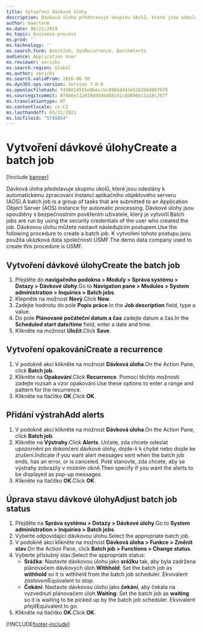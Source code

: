 ```yaml
---
title: Vytvoření dávkové úlohy
description: Dávková úloha představuje skupinu úkolů, které jsou odeslány k automatickému zpracování instancí aplikačního objektového serveru (AOS).
author: maertenm
ms.date: 06/21/2019
ms.topic: business-process
ms.prod: ''
ms.technology: ''
ms.search.form: BatchJob, SysRecurrence, BatchAlerts
audience: Application User
ms.reviewer: sericks
ms.search.region: Global
ms.author: sericks
ms.search.validFrom: 2016-06-30
ms.dyn365.ops.version: Version 7.0.0
ms.openlocfilehash: f498014555e0beccbc8965dd43e5162944867978
ms.sourcegitcommit: 074b6e212d19dd5d84881d1cdd096611a18c207f
ms.translationtype: HT
ms.contentlocale: cs-CZ
ms.lasthandoff: 03/31/2021
ms.locfileid: "5745854"
---
```

# <a name="create-a-batch-job"></a><span data-ttu-id="932b2-103">Vytvoření dávkové úlohy</span><span class="sxs-lookup"><span data-stu-id="932b2-103">Create a batch job</span></span>

[!include [banner](../../includes/banner.md)]

<span data-ttu-id="932b2-104">Dávková úloha představuje skupinu úkolů, které jsou odeslány k automatickému zpracování instancí aplikačního objektového serveru (AOS).</span><span class="sxs-lookup"><span data-stu-id="932b2-104">A batch job is a group of tasks that are submitted to an Application Object Server (AOS) instance for automatic processing.</span></span> <span data-ttu-id="932b2-105">Dávkové úlohy jsou spouštěny s bezpečnostním pověřením uživatele, který je vytvořil.</span><span class="sxs-lookup"><span data-stu-id="932b2-105">Batch jobs are run by using the security credentials of the user who created the job.</span></span> <span data-ttu-id="932b2-106">Dávkovou úlohu můžete nastavit následujícím postupem.</span><span class="sxs-lookup"><span data-stu-id="932b2-106">Use the following procedure to create a batch job.</span></span> <span data-ttu-id="932b2-107">K vytvoření tohoto postupu jsou použita ukázková data společnosti USMF.</span><span class="sxs-lookup"><span data-stu-id="932b2-107">The demo data company used to create this procedure is USMF.</span></span>


## <a name="create-the-batch-job"></a><span data-ttu-id="932b2-108">Vytvoření dávkové úlohy</span><span class="sxs-lookup"><span data-stu-id="932b2-108">Create the batch job</span></span>
1. <span data-ttu-id="932b2-109">Přejděte do **navigačního podokna > Moduly > Správa systému > Dotazy > Dávkové úlohy**.</span><span class="sxs-lookup"><span data-stu-id="932b2-109">Go to **Navigation pane > Modules > System administration > Inquiries > Batch jobs**.</span></span>
2. <span data-ttu-id="932b2-110">Klepněte na možnost **Nový**.</span><span class="sxs-lookup"><span data-stu-id="932b2-110">Click **New**.</span></span>
3. <span data-ttu-id="932b2-111">Zadejte hodnotu do pole **Popis práce**.</span><span class="sxs-lookup"><span data-stu-id="932b2-111">In the **Job description** field, type a value.</span></span>
4. <span data-ttu-id="932b2-112">Do pole **Plánované počáteční datum a čas** zadejte datum a čas.</span><span class="sxs-lookup"><span data-stu-id="932b2-112">In the **Scheduled start date/time** field, enter a date and time.</span></span>
5. <span data-ttu-id="932b2-113">Klikněte na možnost **Uložit**.</span><span class="sxs-lookup"><span data-stu-id="932b2-113">Click **Save**.</span></span>

## <a name="create-a-recurrence"></a><span data-ttu-id="932b2-114">Vytvoření opakování</span><span class="sxs-lookup"><span data-stu-id="932b2-114">Create a recurrence</span></span>
1. <span data-ttu-id="932b2-115">V podokně akcí klikněte na možnost **Dávková úloha**.</span><span class="sxs-lookup"><span data-stu-id="932b2-115">On the Action Pane, click **Batch job**.</span></span>
2. <span data-ttu-id="932b2-116">Klikněte na **Opakování**.</span><span class="sxs-lookup"><span data-stu-id="932b2-116">Click **Recurrence**.</span></span> <span data-ttu-id="932b2-117">Pomocí těchto možností zadejte rozsah a vzor opakování.</span><span class="sxs-lookup"><span data-stu-id="932b2-117">Use these options to enter a range and pattern for the recurrence.</span></span>  
3. <span data-ttu-id="932b2-118">Klikněte na tlačítko **OK**.</span><span class="sxs-lookup"><span data-stu-id="932b2-118">Click **OK**.</span></span>

## <a name="add-alerts"></a><span data-ttu-id="932b2-119">Přidání výstrah</span><span class="sxs-lookup"><span data-stu-id="932b2-119">Add alerts</span></span>
1. <span data-ttu-id="932b2-120">V podokně akcí klikněte na možnost **Dávková úloha**.</span><span class="sxs-lookup"><span data-stu-id="932b2-120">On the Action Pane, click **Batch job**.</span></span>
2. <span data-ttu-id="932b2-121">Klikněte na **Výstrahy**.</span><span class="sxs-lookup"><span data-stu-id="932b2-121">Click **Alerts**.</span></span> <span data-ttu-id="932b2-122">Určete, zda chcete odeslat upozornění po dokončení dávkové úlohy, dojde-li k chybě nebo dojde ke zrušení.</span><span class="sxs-lookup"><span data-stu-id="932b2-122">Indicate if you want alert messages sent when the batch job ends, has an error, or is canceled.</span></span> <span data-ttu-id="932b2-123">Poté stanovte, zda chcete, aby se výstrahy zobrazily v místním okně.</span><span class="sxs-lookup"><span data-stu-id="932b2-123">Then specify if you want the alerts to be displayed as pop-up messages.</span></span>   
3. <span data-ttu-id="932b2-124">Klikněte na tlačítko **OK**.</span><span class="sxs-lookup"><span data-stu-id="932b2-124">Click **OK**.</span></span>

## <a name="adjust-batch-job-status"></a><span data-ttu-id="932b2-125">Úprava stavu dávkové úlohy</span><span class="sxs-lookup"><span data-stu-id="932b2-125">Adjust batch job status</span></span>
1. <span data-ttu-id="932b2-126">Přejděte na **Správa systému > Dotazy > Dávkové úlohy**.</span><span class="sxs-lookup"><span data-stu-id="932b2-126">Go to **System administration > Inquiries > Batch jobs**.</span></span>
2. <span data-ttu-id="932b2-127">Vyberte odpovídající dávkovou úlohu.</span><span class="sxs-lookup"><span data-stu-id="932b2-127">Select the appropriate batch job.</span></span>
3. <span data-ttu-id="932b2-128">V podokně akcí klikněte na možnost **Dávková úloha > Funkce > Změnit stav**.</span><span class="sxs-lookup"><span data-stu-id="932b2-128">On the Action Pane, click **Batch job > Functions > Change status**.</span></span>
4. <span data-ttu-id="932b2-129">Vyberte příslušný stav:</span><span class="sxs-lookup"><span data-stu-id="932b2-129">Select the appropriate status:</span></span>
    - <span data-ttu-id="932b2-130">**Srážka**: Nastavte dávkovou úlohu jako **srážku** tak, aby byla zadržena plánovačem dávkových úloh.</span><span class="sxs-lookup"><span data-stu-id="932b2-130">**Withhold**: Set the batch job as **withhold** so it is withheld from the batch job scheduler.</span></span> <span data-ttu-id="932b2-131">Ekvivalent *zastavení*</span><span class="sxs-lookup"><span data-stu-id="932b2-131">Equivalent to *stop*.</span></span>
    - <span data-ttu-id="932b2-132">**Čekání**: Nastavte dávkovou úlohu jako **čekání**, aby čekala na vyzvednutí plánovačem úloh.</span><span class="sxs-lookup"><span data-stu-id="932b2-132">**Waiting**: Set the batch job as **waiting** so it is waiting to be picked up by the batch job scheduler.</span></span> <span data-ttu-id="932b2-133">Ekvivalent *přejít*</span><span class="sxs-lookup"><span data-stu-id="932b2-133">Equivalent to *go*.</span></span>
5. <span data-ttu-id="932b2-134">Klikněte na tlačítko **OK**.</span><span class="sxs-lookup"><span data-stu-id="932b2-134">Click **OK**.</span></span>


[!INCLUDE[footer-include](../../../../includes/footer-banner.md)]
